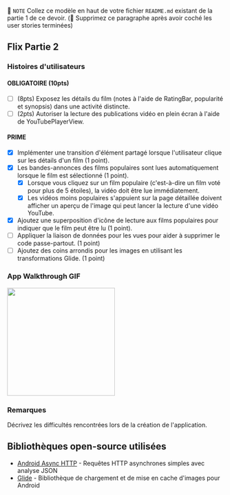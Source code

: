 📝 `NOTE` Collez ce modèle en haut de votre fichier `README.md` existant de la partie 1 de ce devoir. (🚫 Supprimez ce paragraphe après avoir coché les user stories terminées)

## Flix Partie 2

### Histoires d'utilisateurs

#### OBLIGATOIRE (10pts)

- [ ] (8pts) Exposez les détails du film (notes à l'aide de RatingBar, popularité et synopsis) dans une activité distincte.
- [ ] (2pts) Autoriser la lecture des publications vidéo en plein écran à l'aide de YouTubePlayerView.

#### PRIME

- [x] Implémenter une transition d'élément partagé lorsque l'utilisateur clique sur les détails d'un film (1 point).
- [X] Les bandes-annonces des films populaires sont lues automatiquement lorsque le film est sélectionné (1 point).
  - [X] Lorsque vous cliquez sur un film populaire (c'est-à-dire un film voté pour plus de 5 étoiles), la vidéo doit être lue immédiatement.
  - [X] Les vidéos moins populaires s'appuient sur la page détaillée doivent afficher un aperçu de l'image qui peut lancer la lecture d'une vidéo YouTube.
- [X] Ajoutez une superposition d'icône de lecture aux films populaires pour indiquer que le film peut être lu (1 point).
- [ ] Appliquer la liaison de données pour les vues pour aider à supprimer le code passe-partout. (1 point)
- [ ] Ajoutez des coins arrondis pour les images en utilisant les transformations Glide. (1 point)

### App Walkthrough GIF
<img src="https://submissions.us-east-1.linodeobjects.com/android_university/tb9JDyFX.gif" width=250><br>

### Remarques

Décrivez les difficultés rencontrées lors de la création de l'application.

## Bibliothèques open-source utilisées
- [Android Async HTTP](https://github.com/codepath/CPAsyncHttpClient) - Requêtes HTTP asynchrones simples avec analyse JSON
- [Glide](https://github.com/bumptech/glide) - Bibliothèque de chargement et de mise en cache d'images pour Android